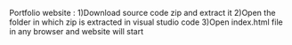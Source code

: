 Portfolio website : 
1)Download source code zip and extract it 
2)Open the folder in which zip is extracted in visual studio code 
3)Open index.html file in any browser and website will start 
